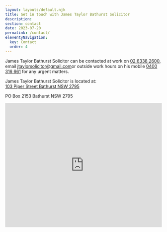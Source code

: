 ```yaml
---
layout: layouts/default.njk
title: Get in touch with James Taylor Bathurst Solicitor
description: 
section: contact
date: 2023-07-20
permalink: /contact/
eleventyNavigation:
  key: Contact
  order: 4
---
```




<p>James Taylor Bathurst Solicitor can be contacted at work on <a title="Call James Taylor Bathurst Solicitor" href="tel:+61263382600">02 6338 2600</a>, email <a title="jtaylorsolicitor@gmail.com" href="mailto:jtaylorsolicitor@gmail.com">jtaylorsolicitor@gmail.com</a>or outside work hours on his mobile <a title="Call James Taylor Bathurst Solicitor" href="tel:+61400316661">0400 316 661</a> for any urgent matters.</p>

<p>James Taylor Bathurst Solicitor is located at:<br><a title="James Taylor Bathurst Solicitor" href="https://goo.gl/maps/AKCWCajta7AGMqVo9" target="_blank" rel="noopener">103 Piper Street Bathurst NSW 2795</a></p>
<p>PO Box 2153 Bathurst NSW 2795</p>

<div class="responsive-embed widescreen">
<iframe src="https://www.google.com/maps/embed?pb=!1m18!1m12!1m3!1d3330.0611910464595!2d149.5765251!3d-33.421648999999995!2m3!1f0!2f0!3f0!3m2!1i1024!2i768!4f13.1!3m3!1m2!1s0x6b11e5cd42ba7bb1%3A0x2a0330bc1c4da6cc!2s103%20Piper%20St%2C%20Bathurst%20NSW%202795!5e0!3m2!1sen!2sau!4v1690330779326!5m2!1sen!2sau" width="100%" height="400px" style="border:0;" allowfullscreen="allowfullscreen" loading="lazy" referrerpolicy="no-referrer-when-downgrade"></iframe>
</div>